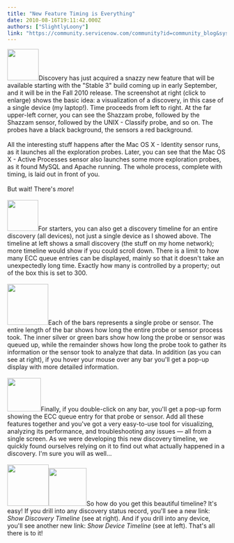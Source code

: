 ```yaml
---
title: "New Feature Timing is Everything"
date: 2010-08-16T19:11:42.000Z
authors: ["SlightlyLoony"]
link: "https://community.servicenow.com/community?id=community_blog&sys_id=22fc66a5dbd0dbc01dcaf3231f961932"
---
```

<p><img  alt="" class="jive-image" src="4e45250edb50d7049c9ffb651f9619e2.iix" style="width: auto; height: 72px;" />Discovery has just acquired a snazzy new feature that will be available starting with the "Stable 3" build coming up in early September, and it will be in the Fall 2010 release. The screenshot at right (click to enlarge) shows the basic idea: a visualization of a discovery, in this case of a single device (my laptop!). Time proceeds from left to right. At the far upper-left corner, you can see the Shazzam probe, followed by the Shazzam sensor, followed by the UNIX - Classify probe, and so on. The probes have a black background, the sensors a red background.<br /><br />All the interesting stuff happens after the Mac OS X - Identity sensor runs, as it launches all the exploration probes. Later, you can see that the Mac OS X - Active Processes sensor also launches some more exploration probes, as it found MySQL and Apache running. The whole process, complete with timing, is laid out in front of you.<br /><br />But wait! There's <i>more</i>!<br /><!--break--><br /><img  alt="" class="jive-image" src="c5f17375db58df04e9737a9e0f96192f.iix" style="width: auto; height: 71px;" />For starters, you can also get a discovery timeline for an entire discovery (all devices), not just a single device as I showed above. The timeline at left shows a small discovery (the stuff on my home network); more timeline would show if you could scroll down. There is a limit to how many ECC queue entries can be displayed, mainly so that it doesn't take an unexpectedly long time. Exactly how many is controlled by a property; out of the box this is set to 300.<br /><br /><img  alt="" class="jive-image" src="3f6e33fddb14db048c8ef4621f961917.iix" style="width: auto; height: 94px;" />Each of the bars represents a single probe or sensor. The entire length of the bar shows how long the entire probe or sensor process took. The inner silver or green bars show how long the probe or sensor was queued up, while the remainder shows how long the probe took to gather its information or the sensor took to analyze that data. In addition (as you can see at right), if you hover your mouse over any bar you'll get a pop-up display with more detailed information.<br /><br /><img  alt="" class="jive-image" src="637ddc4edb9c9704ed6af3231f9619aa.iix" style="width: auto; height: 77px;" />Finally, if you double-click on any bar, you'll get a pop-up form showing the ECC queue entry for that probe or sensor. Add all these features together and you've got a very easy-to-use tool for visualizing, analyzing its performance, and troubleshooting any issues — all from a single screen. As we were developing this new discovery timeline, we quickly found ourselves relying on it to find out what actually happened in a discovery. I'm sure you will as well...<br /><br /><img  alt="" class="jive-image" src="ce723c4adb5c57049c9ffb651f961929.iix" style="width: auto; height: 95px;" /><img  alt="" class="jive-image" src="d8e619c2db9813043eb27a9e0f96190e.iix" style="width: auto; height: 87px;" />So how do you get this beautiful timeline? It's easy! If you drill into any discovery status record, you'll see a new link: <i>Show Discovery Timeline</i> (see at right). And if you drill into any device, you'll see another new link: <i>Show Device Timeline</i> (see at left). That's all there is to it!</p>